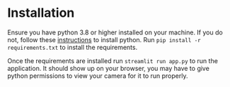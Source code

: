 # Installation

Ensure you have python 3.8 or higher installed on your machine. If you do not, follow these [instructions](https://docs.anaconda.com/free/anaconda/install/index.html) to install python. Run `pip install -r requirements.txt` to install the requirements.

Once the requirements are installed run `streamlit run app.py` to run the application. It should show up on your browser, you may have to give python permissions to view your camera for it to run properly.
